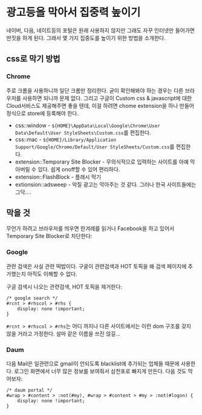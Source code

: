 # 광고등을 막아서 집중력 높이기

네이버, 다음, 네이트등의 포털은 원래 사용하지 않지만 그래도 자꾸 인터넷만 들어가면 딴짓을 하게 된다. 그래서 몇 가지 집중도를 높이기 위한 방법을 소개한다.

## css로 막기 방법

### Chrome

주로 크롬을 사용하니까 일단 크롬만 정리한다. 굳이 확인해봐야 하는 경우는 다른 브라우저를 사용하면 되니까 문제 없다. 그리고 구글이 Custom css & javascript에 대한 Cloud서비스도 제공해주면 좋을 텐데, 이걸 하려면 chome extension을 하나 만들어 정식으로 store에 등록해야 한다.

 * css::window - `${HOME}\AppData\Local\Google\Chrome\User Data\Default\User StyleSheets\Custom.css`를 편집한다.
 * css::mac - `${HOME}/Library/Application Support/Google/Chrome/Default/User StyleSheets/Custom.css`를 편집한다.
 * extension::Temporary Site Blocker - 무의식적으로 입력하는 사이트를 아예 막아버릴 수 있다. 쉽게 onoff할 수 있어 편리하다.
 * extension::FlashBlock - 플래시 막기
 * extionsion::adsweep - 악질 광고는 막아주는 것 같다. 그러나 한국 사이트들에는 그닥....

## 막을 것

무언가 하려고 브라우저를 띄우면 한겨례를 읽거나 Facebook을 하고 있어서 Temporary Site Blocker로 차단한다:

### Google

관련 검색은 사실 관련 떡밥이다. 구굴이 관련검색과 HOT 토픽을 왜 검색 페이지에 추가했는지 아직도 이해할 수 없다.

구글 검색시 나오는 관련검색, HOT 토픽을 제거한다:

    /* google search */
    #rcnt > #rhscol > #rhs {
        display: none !important;
    }

`#rcnt > #rhscol > #rhs`는 어디 까지나 다른 사이트에서는 이런 dom 구조를 갖지 않을 거라고 가정한다. 설마 같은 이름을 쓰진 않길...

### Daum

다음 Mail은 일관련으로 gmail이 안되도록 blacklist에 추가되는 업체들 때문에 사용한다. 로그인 화면에서 너무 많은 정보를 보여줘서 삼천포로 빠지게 만든다. 다음 것도 막어보자:

    /* daum portal */
    #wrap > #content > :not(#my), #wrap > #content > #my > :not(#logon) {
        display: none !important;
    }
